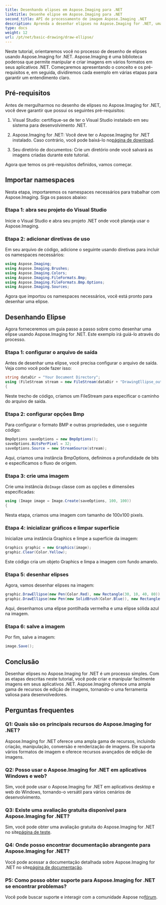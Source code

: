```yaml
---
title: Desenhando elipses em Aspose.Imaging para .NET
linktitle: Desenhe elipse em Aspose.Imaging para .NET
second_title: API de processamento de imagem Aspose.Imaging .NET
description: Aprenda a desenhar elipses no Aspose.Imaging for .NET, uma biblioteca versátil de manipulação de imagens. Crie gráficos impressionantes com facilidade.
type: docs
weight: 12
url: /pt/net/basic-drawing/draw-ellipse/
---
```

Neste tutorial, orientaremos você no processo de desenho de elipses usando Aspose.Imaging for .NET. Aspose.Imaging é uma biblioteca poderosa que permite manipular e criar imagens em vários formatos em seus aplicativos .NET. Começaremos apresentando o conceito e os pré-requisitos e, em seguida, dividiremos cada exemplo em várias etapas para garantir um entendimento claro.

## Pré-requisitos

Antes de mergulharmos no desenho de elipses no Aspose.Imaging for .NET, você deve garantir que possui os seguintes pré-requisitos:

1. Visual Studio: certifique-se de ter o Visual Studio instalado em seu sistema para desenvolvimento .NET.

2.  Aspose.Imaging for .NET: Você deve ter o Aspose.Imaging for .NET instalado. Caso contrário, você pode baixá-lo no[página de download](https://releases.aspose.com/imaging/net/).

3. Seu diretório de documentos: Crie um diretório onde você salvará as imagens criadas durante este tutorial.

Agora que temos os pré-requisitos definidos, vamos começar.

## Importar namespaces

Nesta etapa, importaremos os namespaces necessários para trabalhar com Aspose.Imaging. Siga os passos abaixo:

### Etapa 1: abra seu projeto do Visual Studio

Inicie o Visual Studio e abra seu projeto .NET onde você planeja usar o Aspose.Imaging.

### Etapa 2: adicionar diretivas de uso

Em seu arquivo de código, adicione o seguinte usando diretivas para incluir os namespaces necessários:

```csharp
using Aspose.Imaging;
using Aspose.Imaging.Brushes;
using Aspose.Imaging.Colors;
using Aspose.Imaging.FileFormats.Bmp;
using Aspose.Imaging.FileFormats.Bmp.Options;
using Aspose.Imaging.Sources;
```

Agora que importou os namespaces necessários, você está pronto para desenhar uma elipse.

## Desenhando Elipse

Agora forneceremos um guia passo a passo sobre como desenhar uma elipse usando Aspose.Imaging for .NET. Este exemplo irá guiá-lo através do processo.

### Etapa 1: configurar o arquivo de saída

Antes de desenhar uma elipse, você precisa configurar o arquivo de saída. Veja como você pode fazer isso:

```csharp
string dataDir = "Your Document Directory";
using (FileStream stream = new FileStream(dataDir + "DrawingEllipse_out.bmp", FileMode.Create))
{
```

Neste trecho de código, criamos um FileStream para especificar o caminho do arquivo de saída.

### Etapa 2: configurar opções Bmp

Para configurar o formato BMP e outras propriedades, use o seguinte código:

```csharp
BmpOptions saveOptions = new BmpOptions();
saveOptions.BitsPerPixel = 32;
saveOptions.Source = new StreamSource(stream);
```

Aqui, criamos uma instância BmpOptions, definimos a profundidade de bits e especificamos o fluxo de origem.

### Etapa 3: crie uma imagem

 Crie uma instância do`Image` classe com as opções e dimensões especificadas:

```csharp
using (Image image = Image.Create(saveOptions, 100, 100))
{
```

Nesta etapa, criamos uma imagem com tamanho de 100x100 pixels.

### Etapa 4: inicializar gráficos e limpar superfície

Inicialize uma instância Graphics e limpe a superfície da imagem:

```csharp
Graphics graphic = new Graphics(image);
graphic.Clear(Color.Yellow);
```

Este código cria um objeto Graphics e limpa a imagem com fundo amarelo.

### Etapa 5: desenhar elipses

Agora, vamos desenhar elipses na imagem:

```csharp
graphic.DrawEllipse(new Pen(Color.Red), new Rectangle(30, 10, 40, 80));
graphic.DrawEllipse(new Pen(new SolidBrush(Color.Blue)), new Rectangle(10, 30, 80, 40));
```

Aqui, desenhamos uma elipse pontilhada vermelha e uma elipse sólida azul na imagem.

### Etapa 6: salve a imagem

Por fim, salve a imagem:

```csharp
image.Save();
```

## Conclusão

Desenhar elipses no Aspose.Imaging for .NET é um processo simples. Com as etapas descritas neste tutorial, você pode criar e manipular facilmente imagens em seus aplicativos .NET. Aspose.Imaging oferece uma ampla gama de recursos de edição de imagens, tornando-o uma ferramenta valiosa para desenvolvedores.

## Perguntas frequentes

### Q1: Quais são os principais recursos do Aspose.Imaging for .NET?

Aspose.Imaging for .NET oferece uma ampla gama de recursos, incluindo criação, manipulação, conversão e renderização de imagens. Ele suporta vários formatos de imagem e oferece recursos avançados de edição de imagens.

### Q2: Posso usar o Aspose.Imaging for .NET em aplicativos Windows e web?

Sim, você pode usar o Aspose.Imaging for .NET em aplicativos desktop e web do Windows, tornando-o versátil para vários cenários de desenvolvimento.

### Q3: Existe uma avaliação gratuita disponível para Aspose.Imaging for .NET?

 Sim, você pode obter uma avaliação gratuita do Aspose.Imaging for .NET no site[página de teste](https://releases.aspose.com/).

### Q4: Onde posso encontrar documentação abrangente para Aspose.Imaging for .NET?

 Você pode acessar a documentação detalhada sobre Aspose.Imaging for .NET no site[página de documentação](https://reference.aspose.com/imaging/net/).

### P5: Como posso obter suporte para Aspose.Imaging for .NET se encontrar problemas?

 Você pode buscar suporte e interagir com a comunidade Aspose no[fórum](https://forum.aspose.com/).